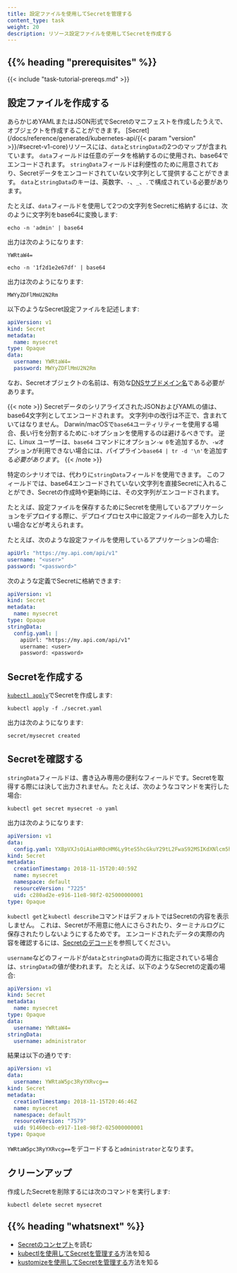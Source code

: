 ```yaml
---
title: 設定ファイルを使用してSecretを管理する
content_type: task
weight: 20
description: リソース設定ファイルを使用してSecretを作成する
---
```


<!-- overview -->

## {{% heading "prerequisites" %}}

{{< include "task-tutorial-prereqs.md" >}}

<!-- steps -->

## 設定ファイルを作成する

あらかじめYAMLまたはJSON形式でSecretのマニフェストを作成したうえで、オブジェクトを作成することができます。
[Secret](/docs/reference/generated/kubernetes-api/{{< param "version" >}}/#secret-v1-core)リソースには、`data`と`stringData`の2つのマップが含まれています。
`data`フィールドは任意のデータを格納するのに使用され、base64でエンコードされます。
`stringData`フィールドは利便性のために用意されており、Secretデータをエンコードされていない文字列として提供することができます。
`data`と`stringData`のキーは、英数字、`-`、`_`、`.`で構成されている必要があります。

たとえば、`data`フィールドを使用して2つの文字列をSecretに格納するには、次のように文字列をbase64に変換します:

```shell
echo -n 'admin' | base64
```

出力は次のようになります:

```
YWRtaW4=
```

```shell
echo -n '1f2d1e2e67df' | base64
```

出力は次のようになります:

```
MWYyZDFlMmU2N2Rm
```

以下のようなSecret設定ファイルを記述します:

```yaml
apiVersion: v1
kind: Secret
metadata:
  name: mysecret
type: Opaque
data:
  username: YWRtaW4=
  password: MWYyZDFlMmU2N2Rm
```

なお、Secretオブジェクトの名前は、有効な[DNSサブドメイン名](/ja/docs/concepts/overview/working-with-objects/names#dns-subdomain-names)である必要があります。

{{< note >}}
SecretデータのシリアライズされたJSONおよびYAMLの値は、base64文字列としてエンコードされます。
文字列中の改行は不正で、含まれていてはなりません。
Darwin/macOSで`base64`ユーティリティーを使用する場合、長い行を分割するために`-b`オプションを使用するのは避けるべきです。
逆に、Linux ユーザーは、`base64` コマンドにオプション`-w 0`を追加するか、`-w`オプションが利用できない場合には、パイプライン`base64 | tr -d '\n'`を追加する*必要があります*。
{{< /note >}}

特定のシナリオでは、代わりに`stringData`フィールドを使用できます。
このフィールドでは、base64エンコードされていない文字列を直接Secretに入れることができ、Secretの作成時や更新時には、その文字列がエンコードされます。

たとえば、設定ファイルを保存するためにSecretを使用しているアプリケーションをデプロイする際に、デプロイプロセス中に設定ファイルの一部を入力したい場合などが考えられます。

たとえば、次のような設定ファイルを使用しているアプリケーションの場合:

```yaml
apiUrl: "https://my.api.com/api/v1"
username: "<user>"
password: "<password>"
```

次のような定義でSecretに格納できます:

```yaml
apiVersion: v1
kind: Secret
metadata:
  name: mysecret
type: Opaque
stringData:
  config.yaml: |
    apiUrl: "https://my.api.com/api/v1"
    username: <user>
    password: <password>
```

## Secretを作成する

[`kubectl apply`](/docs/reference/generated/kubectl/kubectl-commands#apply)でSecretを作成します:

```shell
kubectl apply -f ./secret.yaml
```

出力は次のようになります:

```
secret/mysecret created
```

## Secretを確認する

`stringData`フィールドは、書き込み専用の便利なフィールドです。Secretを取得する際には決して出力されません。たとえば、次のようなコマンドを実行した場合:

```shell
kubectl get secret mysecret -o yaml
```

出力は次のようになります:

```yaml
apiVersion: v1
data:
  config.yaml: YXBpVXJsOiAiaHR0cHM6Ly9teS5hcGkuY29tL2FwaS92MSIKdXNlcm5hbWU6IHt7dXNlcm5hbWV9fQpwYXNzd29yZDoge3twYXNzd29yZH19
kind: Secret
metadata:
  creationTimestamp: 2018-11-15T20:40:59Z
  name: mysecret
  namespace: default
  resourceVersion: "7225"
  uid: c280ad2e-e916-11e8-98f2-025000000001
type: Opaque
```

`kubectl get`と`kubectl describe`コマンドはデフォルトではSecretの内容を表示しません。
これは、Secretが不用意に他人にさらされたり、ターミナルログに保存されたりしないようにするためです。
エンコードされたデータの実際の内容を確認するには、[Secretのデコード](/ja/docs/tasks/configmap-secret/managing-secret-using-kubectl/#decoding-secret)を参照してください。

`username`などのフィールドが`data`と`stringData`の両方に指定されている場合は、`stringData`の値が使われます。
たとえば、以下のようなSecretの定義の場合:

```yaml
apiVersion: v1
kind: Secret
metadata:
  name: mysecret
type: Opaque
data:
  username: YWRtaW4=
stringData:
  username: administrator
```

結果は以下の通りです:

```yaml
apiVersion: v1
data:
  username: YWRtaW5pc3RyYXRvcg==
kind: Secret
metadata:
  creationTimestamp: 2018-11-15T20:46:46Z
  name: mysecret
  namespace: default
  resourceVersion: "7579"
  uid: 91460ecb-e917-11e8-98f2-025000000001
type: Opaque
```

`YWRtaW5pc3RyYXRvcg==`をデコードすると`administrator`となります。

## クリーンアップ

作成したSecretを削除するには次のコマンドを実行します:

```shell
kubectl delete secret mysecret
```

## {{% heading "whatsnext" %}}

- [Secretのコンセプト](/ja/docs/concepts/configuration/secret/)を読む
- [kubectlを使用してSecretを管理する](/ja/docs/tasks/configmap-secret/managing-secret-using-kubectl/)方法を知る
- [kustomizeを使用してSecretを管理する](/ja/docs/tasks/configmap-secret/managing-secret-using-kustomize/)方法を知る
